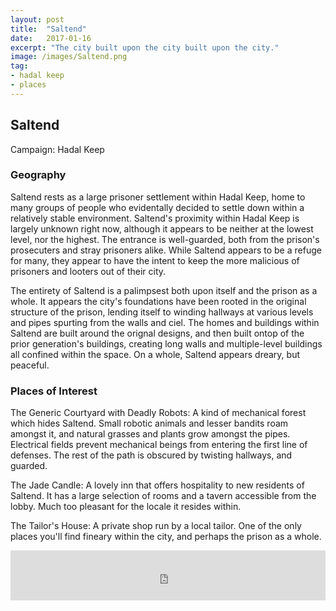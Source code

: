```yaml
---
layout: post
title:  "Saltend"
date:   2017-01-16
excerpt: "The city built upon the city built upon the city."
image: /images/Saltend.png
tag:
- hadal keep
- places 
---
```


## Saltend
Campaign: Hadal Keep

### Geography
Saltend rests as a large prisoner settlement within Hadal Keep, home to many groups of people who evidentally decided to settle down within a relatively stable environment. Saltend's proximity within Hadal Keep is largely unknown right now, although it appears to be neither at the lowest level, nor the highest. The entrance is well-guarded, both from the prison's prosecuters and stray prisoners alike. While Saltend appears to be a refuge for many, they appear to have the intent to keep the more malicious of prisoners and looters out of their city.

The entirety of Saltend is a palimpsest both upon itself and the prison as a whole. It appears the city's foundations have been rooted in the original structure of the prison, lending itself to winding hallways at various levels and pipes spurting from the walls and ciel. The homes and buildings within Saltend are built around the orignal designs, and then built ontop of the prior generation's buildings, creating long walls and multiple-level buildings all confined within the space. On a whole, Saltend appears dreary, but peaceful. 


### Places of Interest

The Generic Courtyard with Deadly Robots: A kind of mechanical forest which hides Saltend. Small robotic animals and lesser bandits roam amongst it, and natural grasses and plants grow amongst the pipes. Electrical fields prevent mechanical beings from entering the first line of defenses. The rest of the path is obscured by twisting hallways, and guarded. 

The Jade Candle: A lovely inn that offers hospitality to new residents of Saltend. It has a large selection of rooms and a tavern accessible from the lobby. Much too pleasant for the locale it resides within.

The Tailor's House: A private shop run by a local tailor. One of the only places you'll find fineary within the city, and perhaps the prison as a whole.

<iframe src="https://open.spotify.com/embed/playlist/5ZjHnqy6BXdwG26P0UCZVt" width="100%" height="80" frameBorder="0" allowtransparency="true" allow="encrypted-media"></iframe>
